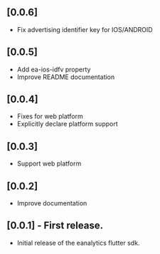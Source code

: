 ## [0.0.6]

- Fix advertising identifier key for IOS/ANDROID

## [0.0.5]

- Add ea-ios-idfv property
- Improve README documentation

## [0.0.4]

- Fixes for web platform
- Explicitly declare platform support

## [0.0.3]

- Support web platform

## [0.0.2]

- Improve documentation

## [0.0.1] - First release.

- Initial release of the eanalytics flutter sdk.
